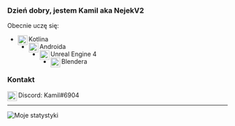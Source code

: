 ### Dzień dobry, jestem Kamil aka NejekV2
Obecnie uczę się:
- <img align="left" width="22px" src="https://raw.githubusercontent.com/simple-icons/simple-icons/develop/icons/kotlin.svg"/> Kotlina
- <img align="left" width="22px" src="https://raw.githubusercontent.com/simple-icons/simple-icons/develop/icons/android.svg"/> Androida
- <img align="left" width="22px" src="https://raw.githubusercontent.com/simple-icons/simple-icons/develop/icons/unrealengine.svg"/> Unreal Engine 4
- <img align="left" width="22px" src="https://raw.githubusercontent.com/simple-icons/simple-icons/develop/icons/blender.svg"/> Blendera

### Kontakt
<img align="left" width="22px" src="https://raw.githubusercontent.com/simple-icons/simple-icons/develop/icons/discord.svg"> Discord: Kamil#6904

---

<img align="left" alt="Moje statystyki" src="https://github-readme-stats.vercel.app/api?username=NejekV2"/>
<br />
<br />